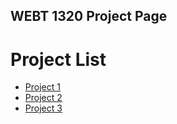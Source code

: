## WEBT 1320 Project Page

<h1>Project List</h1>

<ul>
    <li><a href="project1/index.html" target="_blank">Project 1</a></li>
    <li><a href="project2/index.html" target="_blank">Project 2</a></li> 
    <li><a href="project3/index.html" target="_blank">Project 3</a></li> 
</ul>